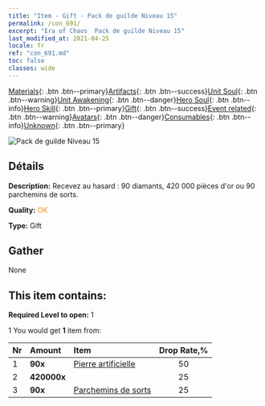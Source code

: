 ```yaml
---
title: "Item - Gift - Pack de guilde Niveau 15"
permalink: /con_691/
excerpt: "Era of Chaos  Pack de guilde Niveau 15"
last_modified_at: 2021-04-25
locale: fr
ref: "con_691.md"
toc: false
classes: wide
---
```

 [Materials](/ItemsFR/){: .btn .btn--primary}[Artifacts](/ItemsFR/Artifacts/){: .btn .btn--success}[Unit Soul](/ItemsFR/UnitSoul/){: .btn .btn--warning}[Unit Awakening](/ItemsFR/UnitAwakening/){: .btn .btn--danger}[Hero Soul](/ItemsFR/HeroSoul/){: .btn .btn--info}[Hero Skill](/ItemsFR/HeroSkill/){: .btn .btn--primary}[Gift](/ItemsFR/Gift/){: .btn .btn--success}[Event related](/ItemsFR/Events/){: .btn .btn--warning}[Avatars](/ItemsFR/Avatars/){: .btn .btn--danger}[Consumables](/ItemsFR/Consumables/){: .btn .btn--info}[Unknown](/ItemsFR/Unknown/){: .btn .btn--primary}

 ![Pack de guilde Niveau 15](/images/t/i_50002.png)

## Détails
 **Description:** Recevez au hasard : 90 diamants, 420 000 pièces d'or ou 90 parchemins de sorts.

 **Quality:** <span style="color: #FF8C00">OK</span>

 **Type:** Gift

## Gather

  None

## This item contains:

 **Required Level to open:** 1

 1 You would get **1** item  from:

  | Nr | Amount |     Item    | Drop Rate,% |
  |:---|:-------|:------------|:---------:|
  | 1 |  **90x** | [Pierre artificielle](/ItemsFR/art_188/) | 50 | 
  | 2 |  **420000x** | <i class="fas fa-coins"/> | 25 | 
  | 3 |  **90x** | [Parchemins de sorts](/ItemsFR/con_694/) | 25 | 
